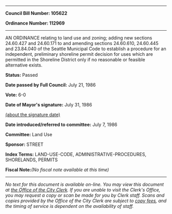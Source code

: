 

********

**Council Bill Number: 105622**
   
**Ordinance Number: 112969**
********

 AN ORDINANCE relating to land use and zoning; adding new sections 24.60.427 and 24.60.171 to and amending sections 24.60.610, 24.60.445 and 23.84.040 of the Seattle Municipal Code to establish a procedure for an independent, preliminary shoreline permit decision for uses which are permitted in the Shoreline District only if no reasonable or feasible alternative exists.

**Status:** Passed
   
**Date passed by Full Council:** July 21, 1986
   
**Vote:** 6-0
   
**Date of Mayor's signature:** July 31, 1986
   
[(about the signature date)](/~public/approvaldate.htm)
   
   
   
**Date introduced/referred to committee:** July 7, 1986
   
**Committee:** Land Use
   
**Sponsor:** STREET
   
   
**Index Terms:** LAND-USE-CODE, ADMINISTRATIVE-PROCEDURES, SHORELANDS, PERMITS

**Fiscal Note:**_(No fiscal note available at this time)_
********

_No text for this document is available on-line. You may view this document at [the Office of the City Clerk](http://www.seattle.gov/leg/clerk/contactUs.htm). If you are unable to visit the Clerk's Office, you may request a copy or scan be made for you by Clerk staff. Scans and copies provided by the Office of the City Clerk are subject to [copy fees](http://clerk.seattle.gov/~public/clerkfees.htm), and the timing of service is dependent on the availability of staff._

